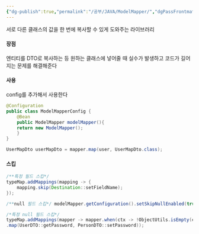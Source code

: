 ```yaml
---
{"dg-publish":true,"permalink":"/공부/JAVA/ModelMapper/","dgPassFrontmatter":true}
---
```


서로 다른 클래스의 값을 한 번에 복사할 수 있게 도와주는 라이브러리

#### 장점
엔티티를 DTO로 복사하는 등 원하는 클래스에 넣어줄 때 실수가 발생하고 코드가 길어지는 문제를 해결해준다

#### 사용 
config를 추가해서 사용한다

````java
@Configuration 
public class ModelMapperConfig { 
	@Bean 
	public ModelMapper modelMapper(){ 
	return new ModelMapper(); 
	} 
}
````

````java
UserMapDto userMapDto = mapper.map(user, UserMapDto.class);
````

#### 스킵
````java
/**특정 필드 스킵*/ 
typeMap.addMappings(mapping -> {
	mapping.skip(Destination::setFieldName); 
}); 

/**null 필드 스킵*/ modelMapper.getConfiguration().setSkipNullEnabled(true); 

/*특정 null 필드 스킵*/ 
typeMap.addMappings(mapper -> mapper.when(ctx -> !ObjectUtils.isEmpty(ctx.getSource())) 
.map(UserDTO::getPassword, PersonDTO::setPassword));
````